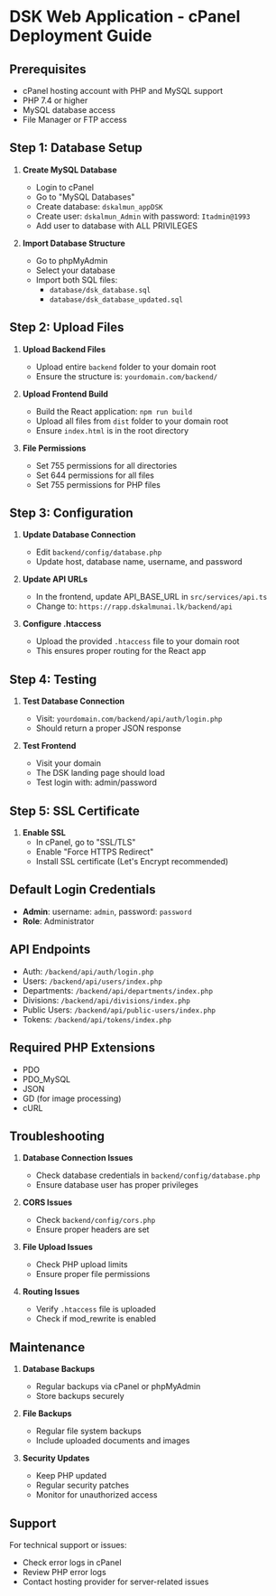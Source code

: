 
# DSK Web Application - cPanel Deployment Guide

## Prerequisites
- cPanel hosting account with PHP and MySQL support
- PHP 7.4 or higher
- MySQL database access
- File Manager or FTP access

## Step 1: Database Setup

1. **Create MySQL Database**
   - Login to cPanel
   - Go to "MySQL Databases"
   - Create database: `dskalmun_appDSK`
   - Create user: `dskalmun_Admin` with password: `Itadmin@1993`
   - Add user to database with ALL PRIVILEGES

2. **Import Database Structure**
   - Go to phpMyAdmin
   - Select your database
   - Import both SQL files:
     - `database/dsk_database.sql`
     - `database/dsk_database_updated.sql`

## Step 2: Upload Files

1. **Upload Backend Files**
   - Upload entire `backend` folder to your domain root
   - Ensure the structure is: `yourdomain.com/backend/`

2. **Upload Frontend Build**
   - Build the React application: `npm run build`
   - Upload all files from `dist` folder to your domain root
   - Ensure `index.html` is in the root directory

3. **File Permissions**
   - Set 755 permissions for all directories
   - Set 644 permissions for all files
   - Set 755 permissions for PHP files

## Step 3: Configuration

1. **Update Database Connection**
   - Edit `backend/config/database.php`
   - Update host, database name, username, and password

2. **Update API URLs**
   - In the frontend, update API_BASE_URL in `src/services/api.ts`
   - Change to: `https://rapp.dskalmunai.lk/backend/api`

3. **Configure .htaccess**
   - Upload the provided `.htaccess` file to your domain root
   - This ensures proper routing for the React app

## Step 4: Testing

1. **Test Database Connection**
   - Visit: `yourdomain.com/backend/api/auth/login.php`
   - Should return a proper JSON response

2. **Test Frontend**
   - Visit your domain
   - The DSK landing page should load
   - Test login with: admin/password

## Step 5: SSL Certificate

1. **Enable SSL**
   - In cPanel, go to "SSL/TLS"
   - Enable "Force HTTPS Redirect"
   - Install SSL certificate (Let's Encrypt recommended)

## Default Login Credentials

- **Admin**: username: `admin`, password: `password`
- **Role**: Administrator

## API Endpoints

- Auth: `/backend/api/auth/login.php`
- Users: `/backend/api/users/index.php`
- Departments: `/backend/api/departments/index.php`
- Divisions: `/backend/api/divisions/index.php`
- Public Users: `/backend/api/public-users/index.php`
- Tokens: `/backend/api/tokens/index.php`

## Required PHP Extensions

- PDO
- PDO_MySQL
- JSON
- GD (for image processing)
- cURL

## Troubleshooting

1. **Database Connection Issues**
   - Check database credentials in `backend/config/database.php`
   - Ensure database user has proper privileges

2. **CORS Issues**
   - Check `backend/config/cors.php`
   - Ensure proper headers are set

3. **File Upload Issues**
   - Check PHP upload limits
   - Ensure proper file permissions

4. **Routing Issues**
   - Verify `.htaccess` file is uploaded
   - Check if mod_rewrite is enabled

## Maintenance

1. **Database Backups**
   - Regular backups via cPanel or phpMyAdmin
   - Store backups securely

2. **File Backups**
   - Regular file system backups
   - Include uploaded documents and images

3. **Security Updates**
   - Keep PHP updated
   - Regular security patches
   - Monitor for unauthorized access

## Support

For technical support or issues:
- Check error logs in cPanel
- Review PHP error logs
- Contact hosting provider for server-related issues
